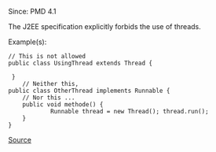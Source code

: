 Since: PMD 4.1

The J2EE specification explicitly forbids the use of threads.

Example(s):
```
// This is not allowed
public class UsingThread extends Thread {

 }
	// Neither this,
public class OtherThread implements Runnable {
	// Nor this ...
	public void methode() {
			Runnable thread = new Thread(); thread.run();
	}
}
```

[Source](https://pmd.github.io/pmd-5.6.1/pmd-java/rules/java/j2ee.html#DoNotUseThreads)
